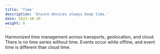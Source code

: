 ```yaml
---
title: 'Time'
description: 'Ensure devices always keep time.'
date: 2023-10-20
weight: 8
---
```


Harmonized time management across transports, geolocation, and cloud. There is no time series without time. Events occur while offline, and event time is different than cloud time.
